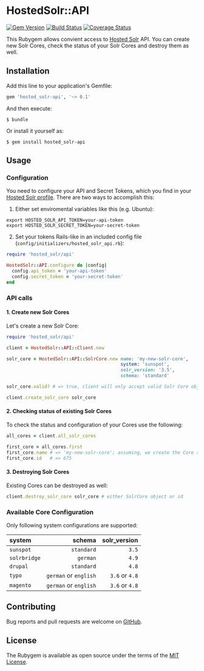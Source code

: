 # HostedSolr::API

[![Gem Version](https://badge.fury.io/rb/hosted_solr-api.svg)](http://badge.fury.io/rb/hosted_solr-api) [![Build Status](https://travis-ci.org/dkd/hosted_solr-api.svg?branch=master)](https://travis-ci.org/dkd/hosted_solr-api) [![Coverage Status](https://coveralls.io/repos/dkd/hosted_solr-api/badge.svg?branch=master&service=github)](https://coveralls.io/github/dkd/hosted_solr-api?branch=master)


This Rubygem allows convient access to [Hosted Solr](https://www.hosted-solr.com/) API. You can create new Solr Cores, check the status of your Solr Cores and destroy them as well.


## Installation

Add this line to your application's Gemfile:

```Ruby
gem 'hosted_solr-api', '~> 0.1'
```

And then execute:

```Shell
$ bundle
```

Or install it yourself as:

```Shell
$ gem install hosted_solr-api
```


## Usage

### Configuration

You need to configure your API and Secret Tokens, which you find in your [Hosted Solr profile](https://www.hosted-solr.com/account/api_credentials). There are two ways to accomplish this:

1. Either set enviromental variables like this (e.g. Ubuntu):

```Shell
export HOSTED_SOLR_API_TOKEN=your-api-token
export HOSTED_SOLR_SECRET_TOKEN=your-secret-token
```

2. Set your tokens Rails-like in an included config file (`config/initializers/hosted_solr_api.rb`):

```Ruby
require 'hosted_solr/api'

HostedSolr::API.configure do |config|
  config.api_token = 'your-api-token'
  config.secret_token = 'your-secret-token'
end
```


### API calls

#### 1. Create new Solr Cores

Let's create a new Solr Core:

```Ruby
require 'hosted_solr/api'

client = HostedSolr::API::Client.new

solr_core = HostedSolr::API::SolrCore.new name: 'my-new-solr-core',
                                          system: 'sunspot',
                                          solr_version: '3.5',
                                          schema: 'standard'

solr_core.valid? # => true, client will only accept valid Solr Core objects

client.create_solr_core solr_core
```

#### 2. Checking status of existing Solr Cores

To check the status and configuration of your Cores use the following:
 
```Ruby
all_cores = client.all_solr_cores

first_core = all_cores.first
first_core.name # => 'my-new-solr-core'; assuming, we create the Core above
first_core.id   # => 675 
```

#### 3. Destroying Solr Cores

Existing Cores can be destroyed as well:

```Ruby
client.destroy_solr_core solr_core # either SolrCore object or id
```

### Available Core Configuration

Only following system configurations are supported:

|system|schema|solr_version|
|:---|---:|---:|
|`sunspot`|`standard`|`3.5`|
|`solrbridge`|`german`|`4.9`|
|`drupal`|`standard`|`4.8`|
|`typo`|`german` or `english`|`3.6` or `4.8`|
|`magento`|`german` or `english`|`3.6` or `4.8`|


## Contributing

Bug reports and pull requests are welcome on [GitHub](https://github.com/dkd/hosted_solr-api).


## License

The Rubygem is available as open source under the terms of the [MIT License](http://opensource.org/licenses/MIT).

